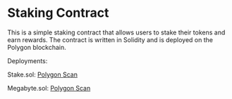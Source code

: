 # Staking Contract

This is a simple staking contract that allows users to stake their tokens and earn rewards. The contract is written in Solidity and is deployed on the Polygon blockchain.

Deployments:

Stake.sol: [Polygon Scan](https://mumbai.polygonscan.com/address/0x12270c1cd08D1EE7f656B437bC43D4C08F58Ee67#code)

Megabyte.sol: [Polygon Scan](https://mumbai.polygonscan.com/address/0x9D57AbBf41b02959E390cbBC1d8F61D4d1cEa267#code)
